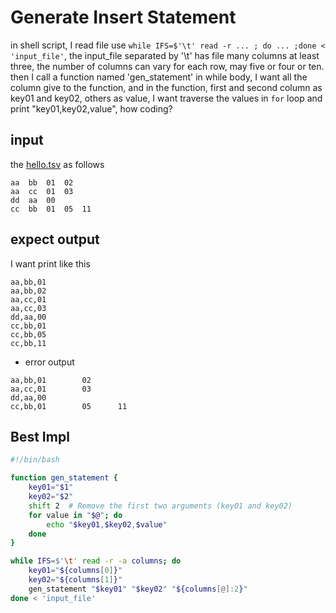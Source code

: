 # Generate Insert Statement

in shell script, I read file use `while IFS=$'\t' read -r ... ; do ... ;done < 'input_file'`, the input_file separated by '\t' has file many columns at least three, the number of columns can vary for each row, may five or four or ten.
then I call a function named 'gen_statement' in while body, I want all the column give to the function, and in the function, first and second column as key01 and key02, others as value,
I want traverse the values in `for` loop and print "key01,key02,value", how coding?

## input
the [hello.tsv](hello.tsv) as follows
```tsv
aa	bb	01	02
aa	cc	01	03
dd	aa	00
cc	bb	01	05	11
```

## expect output
I want print like this
```csv
aa,bb,01
aa,bb,02
aa,cc,01
aa,cc,03
dd,aa,00
cc,bb,01
cc,bb,05
cc,bb,11
```

* error output
```tsv
aa,bb,01        02
aa,cc,01        03
dd,aa,00
cc,bb,01        05      11
```

## Best Impl
```Bash
#!/bin/bash

function gen_statement {
    key01="$1"
    key02="$2"
    shift 2  # Remove the first two arguments (key01 and key02)
    for value in "$@"; do
        echo "$key01,$key02,$value"
    done
}

while IFS=$'\t' read -r -a columns; do
    key01="${columns[0]}"
    key02="${columns[1]}"
    gen_statement "$key01" "$key02" "${columns[@]:2}"
done < 'input_file'

```